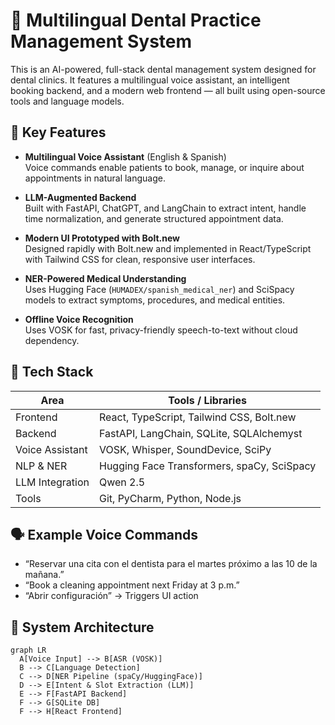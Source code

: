 # 🦷 Multilingual Dental Practice Management System

This is an AI-powered, full-stack dental management system designed for dental clinics. It features a multilingual voice assistant, an intelligent booking backend, and a modern web frontend — all built using open-source tools and language models.

## 🚀 Key Features

- **Multilingual Voice Assistant** (English & Spanish)  
  Voice commands enable patients to book, manage, or inquire about appointments in natural language.

- **LLM-Augmented Backend**  
  Built with FastAPI, ChatGPT, and LangChain to extract intent, handle time normalization, and generate structured appointment data.

- **Modern UI Prototyped with Bolt.new**  
  Designed rapidly with Bolt.new and implemented in React/TypeScript with Tailwind CSS for clean, responsive user interfaces.

- **NER-Powered Medical Understanding**  
  Uses Hugging Face (`HUMADEX/spanish_medical_ner`) and SciSpacy models to extract symptoms, procedures, and medical entities.

- **Offline Voice Recognition**  
  Uses VOSK for fast, privacy-friendly speech-to-text without cloud dependency.

## 🧠 Tech Stack

| Area              | Tools / Libraries                                  |
|-------------------|-----------------------------------------------------|
| Frontend          | React, TypeScript, Tailwind CSS, Bolt.new          |
| Backend           | FastAPI, LangChain, SQLite, SQLAlchemyst                        |
| Voice Assistant   | VOSK, Whisper, SoundDevice, SciPy                  |
| NLP & NER         | Hugging Face Transformers, spaCy, SciSpacy         |
| LLM Integration   | Qwen 2.5                      |
| Tools             | Git, PyCharm, Python, Node.js                       |

## 🗣 Example Voice Commands

- “Reservar una cita con el dentista para el martes próximo a las 10 de la mañana.”
- “Book a cleaning appointment next Friday at 3 p.m.”
- “Abrir configuración” → Triggers UI action

## 🧩 System Architecture

```mermaid
graph LR
  A[Voice Input] --> B[ASR (VOSK)]
  B --> C[Language Detection]
  C --> D[NER Pipeline (spaCy/HuggingFace)]
  D --> E[Intent & Slot Extraction (LLM)]
  E --> F[FastAPI Backend]
  F --> G[SQLite DB]
  F --> H[React Frontend]

